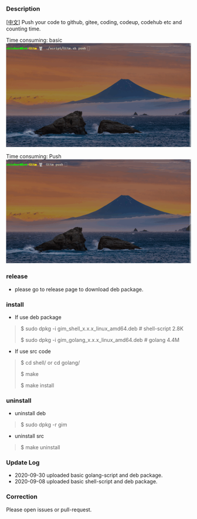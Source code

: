 ### Description  
[[中文](./README_CN.md)] Push your code to github, gitee, coding, codeup, codehub etc and counting time.

Time consuming: basic 
![updated](./updated.gif)

Time consuming: Push
![update](./update.gif)

### release
* please go to release page to download deb package.

### install
* If use deb package  
> $ sudo dpkg -i gim_shell_x.x.x_linux_amd64.deb # shell-script 2.8K
>
> $ sudo dpkg -i gim_golang_x.x.x_linux_amd64.deb # golang 4.4M

* If use src code  
> $ cd shell/ or cd golang/
>
> $ make   
>
> $ make install

### uninstall
* uninstall deb
> $ sudo dpkg -r gim
* uninstall src
> $ make uninstall

### Update Log 
* 2020-09-30 uploaded basic golang-script and deb package.
* 2020-09-08 uploaded basic shell-script and deb package.

### Correction
Please open issues or pull-request.
